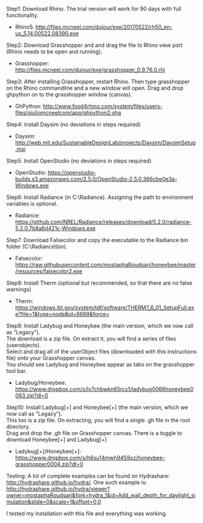   
Step1: Download Rhino. The trial version will work for 90 days with full functionality.  
+ Rhino5: http://files.mcneel.com/dujour/exe/20170522/rh50_en-us_5.14.00522.08390.exe  

Step2: Download Grasshopper and and drag the file to Rhino view port (Rhino needs to be open and running).  
+	Grasshopper: http://files.mcneel.com/dujour/exe/grasshopper_0.9.76.0.rhi  

Step3: After installing Grasshopper, restart Rhino. Then type grasshopper on the Rhino commandline and a new window will open. 
Drag and drop ghpython on to the grasshopper window (canvas).  
+	GhPython: http://www.food4rhino.com/system/files/users-files/giuliomcneelcom/app/ghpython2.gha  

Step4: Install Daysim (no deviations in steps required)  
+	Daysim: http://web.mit.edu/SustainableDesignLab/projects/Daysim/DaysimSetup.msi  

Step5: Install OpenStudio (no deviations in steps required)  
+	OpenStudio: https://openstudio-builds.s3.amazonaws.com/2.5.0/OpenStudio-2.5.0.366cbe0e3a-Windows.exe  

Step6: Install Radiance (in C:\Radiance). Assigning the path to environment variables is optional.  
+	Radiance: https://github.com/NREL/Radiance/releases/download/5.2.0/radiance-5.2.0.7b8a6d421c-Windows.exe  

Step7: Download Falsecolor and copy the executable to the Radiance bin folder (C:\Radiance\bin).  
+	Falsecolor: https://raw.githubusercontent.com/mostaphaRoudsari/honeybee/master/resources/falsecolor2.exe  

Step8: Install Therm (optional but recommended, so that there are no false warnings)  
+	Therm: https://windows.lbl.gov/system/tdf/software/THERM7_6_01_SetupFull.exe?file=1&type=node&id=6689&force=  

Step9: Install Ladybug and Honeybee (the main version, which we now call as "Legacy").   
The download is a zip file. On extract it, you will find a series of files (userobjects).   
Select and drag all of the userObject files (downloaded with this instructions file) onto your Grasshopper canvas.    
You should see Ladybug and Honeybee appear as tabs on the grasshopper tool bar.  
+	Ladybug/Honeybee: https://www.dropbox.com/s/lv7chbwkn65rcs1/ladybug0066honeybee0063.zip?dl=0  

Step10: Install Ladybug[+] and Honeybee[+] (the main version, which we now call as "Legacy").   
This too is a zip file. On extracting, you will find a single .gh file in the root directory.   
Drag and drop the .gh file on Grasshopper canvas. There is a toggle to download Honeybee[+] and Ladybug[+]  
+	Ladybug[+]/Honeybee[+]: https://www.dropbox.com/s/h6su14mwh9459xz/honeybee-grasshopper0004.zip?dl=0  


Testing: A lot of complete examples can be found on Hydrashare: http://hydrashare.github.io/hydra/. One such example is:   
http://hydrashare.github.io/hydra/viewer?owner=mostaphaRoudsari&fork=hydra_1&id=Add_wall_depth_for_daylight_simulation&slide=0&scale=1&offset=0,0  
  
I tested my installation with this file and everything was working.   
